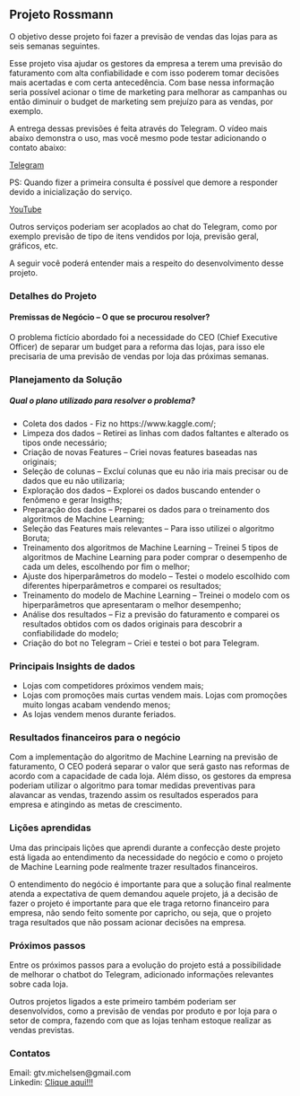 ## Projeto Rossmann
O objetivo desse projeto foi fazer a previsão de vendas das lojas para as seis semanas seguintes.

Esse projeto visa ajudar os gestores da empresa a terem uma previsão do faturamento com alta confiabilidade e com isso poderem tomar decisões mais acertadas e com certa antecedência. Com base nessa informação seria possível acionar o time de marketing para melhorar as campanhas ou então diminuir o budget de marketing sem prejuízo para as vendas, por exemplo.

A entrega dessas previsões é feita através do Telegram. O vídeo mais abaixo demonstra o uso, mas você mesmo pode testar adicionando o contato abaixo:

[Telegram](https://t.me/rossmann_predict_bot)

PS: Quando fizer a primeira consulta é possível que demore a responder devido a inicialização do serviço.

[YouTube](https://www.youtube.com/embed/cJpMNjYFM24)

Outros serviços poderiam ser acoplados ao chat do Telegram, como por exemplo previsão de tipo de itens vendidos por loja, previsão geral, gráficos, etc.

A seguir você poderá entender mais a respeito do desenvolvimento desse projeto.

### Detalhes do Projeto

#### Premissas de Negócio – O que se procurou resolver?
O problema fictício abordado foi a necessidade do CEO (Chief Executive Officer) de separar um budget para a reforma das lojas, para isso ele precisaria de uma previsão de vendas por loja das próximas semanas.

### Planejamento da Solução

##### Qual o plano utilizado para resolver o problema?

<ul>
  <li>Coleta dos dados - Fiz no https://www.kaggle.com/;</li>
  <li>Limpeza dos dados – Retirei as linhas com dados faltantes e alterado os tipos onde necessário;</li>
  <li>Criação de novas Features – Criei novas features baseadas nas originais;</li>
  <li>Seleção de colunas – Excluí colunas que eu não iria mais precisar ou de dados que eu não utilizaria;</li>
  <li>Exploração dos dados – Explorei os dados buscando entender o fenômeno e gerar Insigths;</li>
  <li>Preparação dos dados – Preparei os dados para o treinamento dos algoritmos de Machine Learning;</li>
  <li>Seleção das Features mais relevantes – Para isso utilizei o algoritmo Boruta;</li>
  <li>Treinamento dos algoritmos de Machine Learning – Treinei 5 tipos de algoritmos de Machine Learning para poder comprar o desempenho de cada um deles, escolhendo por fim o melhor;</li>
  <li>Ajuste dos hiperparâmetros do modelo – Testei o modelo escolhido com diferentes hiperparâmetros e comparei os resultados;</li>
  <li>Treinamento do modelo de Machine Learning – Treinei o modelo com os hiperparâmetros que apresentaram o melhor desempenho;</li>
  <li>Análise dos resultados – Fiz a previsão do faturamento e comparei os resultados obtidos com os dados originais para descobrir a confiabilidade do modelo;</li>
  <li>Criação do bot no Telegram – Criei e testei o bot para Telegram.</li>
</ul>

### Principais Insights de dados
<ul>
  <li>Lojas com competidores próximos vendem mais;</li>
  <li>Lojas com promoções mais curtas vendem mais. Lojas com promoções muito longas acabam vendendo menos;</li>
  <li>As lojas vendem menos durante feriados.</li>
</ul>

### Resultados financeiros para o negócio

Com a implementação do algoritmo de Machine Learning na previsão de faturamento, O CEO poderá separar o valor que será gasto nas reformas de acordo com a capacidade de cada loja. Além disso, os gestores da empresa poderiam utilizar o algoritmo para tomar medidas preventivas para alavancar as vendas, trazendo assim os resultados esperados para empresa e atingindo as metas de crescimento.

### Lições aprendidas
Uma das principais lições que aprendi durante a confecção deste projeto está ligada ao entendimento da necessidade do negócio e como o projeto de Machine Learning pode realmente trazer resultados financeiros.

O entendimento do negócio é importante para que a solução final realmente atenda a expectativa de quem demandou aquele projeto, já a decisão de fazer o projeto é importante para que ele traga retorno financeiro para empresa, não sendo feito somente por capricho, ou seja, que o projeto traga resultados que não possam acionar decisões na empresa.

### Próximos passos
Entre os próximos passos para a evolução do projeto está a possibilidade de melhorar o chatbot do Telegram, adicionado informações relevantes sobre cada loja.

Outros projetos ligados a este primeiro também poderiam ser desenvolvidos, como a previsão de vendas por produto e por loja para o setor de compra, fazendo com que as lojas tenham estoque realizar as vendas previstas.

### Contatos
<p> Email: gtv.michelsen@gmail.com
<br> Linkedin: <a href="https://www.linkedin.com/in/gustavo-michelsen-30946a223/"> Clique aqui!!! </a> </p>
